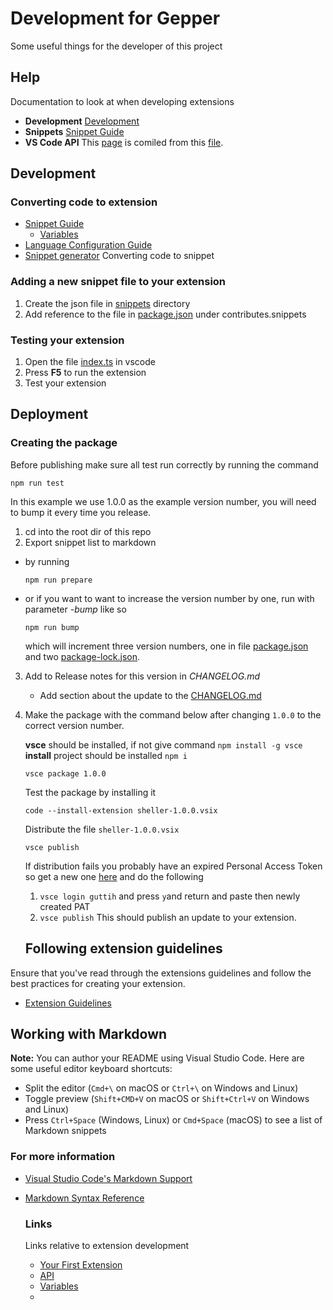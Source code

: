 # Development for Gepper
Some useful things for the developer of this project

## Help
Documentation to look at when developing extensions
 - **Development** [Development](https://code.visualstudio.com/api/get-started/your-first-extension)
 - **Snippets** [Snippet Guide](https://code.visualstudio.com/api/language-extensions/snippet-guide)
 - **VS Code API** This [page](https://code.visualstudio.com/api/references/vscode-api) is comiled from this [file](https://github.com/microsoft/vscode/blob/main/src/vscode-dts/vscode.d.ts).


## Development

### Converting code to extension
  - [Snippet Guide](https://code.visualstudio.com/api/language-extensions/snippet-guide)
    -   [Variables](https://code.visualstudio.com/docs/editor/userdefinedsnippets#_variables)
  - [Language Configuration Guide](https://code.visualstudio.com/api/language-extensions/language-configuration-guide)
  - [Snippet generator](https://snippet-generator.app/) Converting code to snippet 

### Adding a new snippet file to your extension
  1. Create the json file in [snippets](snippets) directory 
  2. Add reference to the file in [package.json](package.json) under contributes.snippets

### Testing your extension
  1. Open the file [index.ts](src/extension.ts) in vscode
  2. Press **F5** to run the extension
  3. Test your extension

## Deployment
### Creating the package

Before publishing make sure all test run correctly by running the command
```
npm run test

```

In this example we use 1.0.0 as the example version number, you will need to bump it every time you release.

1. cd into the root dir of this repo
2. Export snippet list to markdown 
  - by running 
    ```
    npm run prepare
    ```
  - or if you want to want to increase the version number by one, run with parameter *-bump* like so
    ```
    npm run bump
    ```
    which will increment three version numbers, one in file [package.json] and two [package-lock.json].
3. Add to Release notes for this version in *CHANGELOG.md*
    - Add section about the update to the [CHANGELOG.md]
4. Make the package with the command below after changing `1.0.0` to the correct version number.

    **vsce** should be installed, if not give command `npm install -g vsce`
    **install** project should be installed `npm i`
    ```
    vsce package 1.0.0
    ```
    Test the package by installing it
    ```
    code --install-extension sheller-1.0.0.vsix
    ```
    Distribute the file `sheller-1.0.0.vsix`
    ```
    vsce publish
    ```
    If distribution fails you probably have an expired Personal Access Token so 
    get a new one [here]( https://aka.ms/vscodepat) and do the following
    1. `vsce login guttih` and press `y`and return and paste then newly created PAT
    2. `vsce publish` This should publish an update to your extension.


    ## Following extension guidelines

Ensure that you've read through the extensions guidelines and follow the best practices for creating your extension.

* [Extension Guidelines](https://code.visualstudio.com/api/references/extension-guidelines)

## Working with Markdown

**Note:** You can author your README using Visual Studio Code.  Here are some useful editor keyboard shortcuts:

* Split the editor (`Cmd+\` on macOS or `Ctrl+\` on Windows and Linux)
* Toggle preview (`Shift+CMD+V` on macOS or `Shift+Ctrl+V` on Windows and Linux)
* Press `Ctrl+Space` (Windows, Linux) or `Cmd+Space` (macOS) to see a list of Markdown snippets

### For more information

* [Visual Studio Code's Markdown Support](http://code.visualstudio.com/docs/languages/markdown)
* [Markdown Syntax Reference](https://help.github.com/articles/markdown-basics/)

   ### Links

   Links relative to extension development
   - [Your First Extension](https://code.visualstudio.com/api/get-started/your-first-extension)
   - [API](https://code.visualstudio.com/api)
   - [Variables](https://code.visualstudio.com/docs/editor/userdefinedsnippets#_variables)
   - 


[Release notes]:./README.md#release-notes
[CHANGELOG.md]:./CHANGELOG.md
[package.json]:./package.json
[package-lock.json]:./package-lock.json


